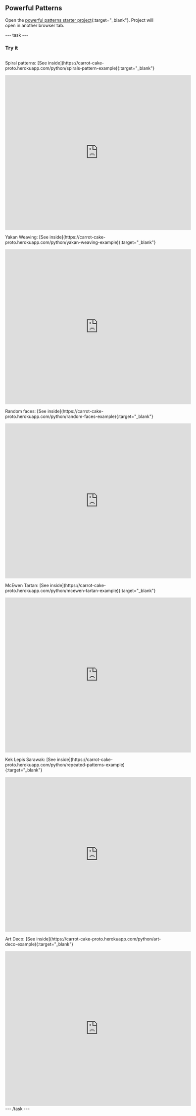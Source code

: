 ## Powerful Patterns

Open the [powerful patterns starter project](https://carrot-cake-proto.herokuapp.com/python/powerful-patterns-starter){:target="_blank"}. Project will open in another browser tab.

--- task ---
### Try it
<div style="display: flex; flex-wrap: wrap">

<p>
  Spiral patterns: [See inside](https://carrot-cake-proto.herokuapp.com/python/spirals-pattern-example){:target="_blank"}
</p>
<div class="trinket">
  <iframe src="https://carrot-cake-proto.herokuapp.com/embed/viewer/spirals-pattern-example" width="600" height="500" frameborder="0" marginwidth="0" marginheight="0" allowfullscreen>
  </iframe>
</div>

<p>
  Yakan Weaving: [See inside](https://carrot-cake-proto.herokuapp.com/python/yakan-weaving-example){:target="_blank"}
</p>
<div class="trinket">
  <iframe src="https://carrot-cake-proto.herokuapp.com/embed/viewer/yakan-weaving-example" width="600" height="500" frameborder="0" marginwidth="0" marginheight="0" allowfullscreen>
  </iframe>
</div>

<p>
  Random faces: [See inside](https://carrot-cake-proto.herokuapp.com/python/random-faces-example){:target="_blank"}
</p>
<div class="trinket">
  <iframe src="https://carrot-cake-proto.herokuapp.com/embed/viewer/random-faces-example" width="600" height="500" frameborder="0" marginwidth="0" marginheight="0" allowfullscreen>
  </iframe>
</div>

<p>
  McEwen Tartan: [See inside](https://carrot-cake-proto.herokuapp.com/python/mcewen-tartan-example){:target="_blank"}
</p>
<div class="trinket">
  <iframe src="https://carrot-cake-proto.herokuapp.com/embed/viewer/mcewen-tartan-example" width="600" height="500" frameborder="0" marginwidth="0" marginheight="0" allowfullscreen>
  </iframe>
</div>

<p>
  Kek Lepis Sarawak: [See inside](https://carrot-cake-proto.herokuapp.com/python/repeated-patterns-example){:target="_blank"}
</p>
<div class="trinket">
  <iframe src="https://carrot-cake-proto.herokuapp.com/embed/viewer/repeated-patterns-example" width="600" height="500" frameborder="0" marginwidth="0" marginheight="0" allowfullscreen>
  </iframe>
</div>

<p>
  Art Deco: [See inside](https://carrot-cake-proto.herokuapp.com/python/art-deco-example){:target="_blank"}
</p>
<div class="trinket">
  <iframe src="https://carrot-cake-proto.herokuapp.com/embed/viewer/art-deco-example" width="600" height="500" frameborder="0" marginwidth="0" marginheight="0" allowfullscreen>
  </iframe>
</div>
</div>
--- /task ---
